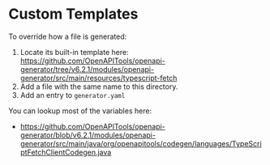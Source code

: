 # Custom Templates

To override how a file is generated:

1. Locate its built-in template here:
   https://github.com/OpenAPITools/openapi-generator/tree/v6.2.1/modules/openapi-generator/src/main/resources/typescript-fetch
2. Add a file with the same name to this directory.
3. Add an entry to `generator.yaml`

You can lookup most of the variables here:

- https://github.com/OpenAPITools/openapi-generator/blob/v6.2.1/modules/openapi-generator/src/main/java/org/openapitools/codegen/languages/TypeScriptFetchClientCodegen.java
